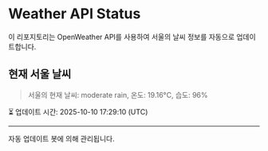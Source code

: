 
# Weather API Status

이 리포지토리는 OpenWeather API를 사용하여 서울의 날씨 정보를 자동으로 업데이트합니다.

## 현재 서울 날씨
> 서울의 현재 날씨: moderate rain, 온도: 19.16°C, 습도: 96%

⏳ 업데이트 시간: 2025-10-10 17:29:10 (UTC)

---
자동 업데이트 봇에 의해 관리됩니다.
